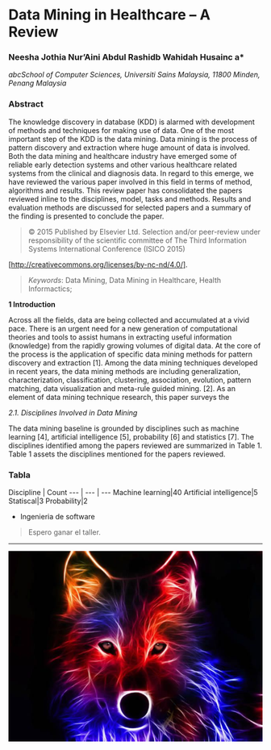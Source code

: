 
# **Data Mining in Healthcare – A Review**
### Neesha Jothia Nur’Aini Abdul Rashidb Wahidah Husainc a*

*abcSchool of Computer Sciences, Universiti Sains Malaysia, 11800 Minden, Penang Malaysia* 

### **Abstract**
The knowledge discovery in database (KDD) is alarmed with development of methods and techniques for
making use of data. One of the most important step of the KDD is the data mining. Data mining is the
process of pattern discovery and extraction where huge amount of data is involved. Both the data mining
and healthcare industry have emerged some of reliable early detection systems and other various
healthcare related systems from the clinical and diagnosis data. In regard to this emerge, we have
reviewed the various paper involved in this field in terms of method, algorithms and results. This review
paper has consolidated the papers reviewed inline to the disciplines, model, tasks and methods. Results
and evaluation methods are discussed for selected papers and a summary of the finding is presented to
conclude the paper.

 > © 2015 Published by Elsevier Ltd. Selection and/or peer-review under responsibility of the scientific
committee of The Third Information Systems International Conference (ISICO 2015)


[http://creativecommons.org/licenses/by-nc-nd/4.0/].

> *Keywords*: Data Mining, Data Mining in Healthcare, Health Informactics; 


**1 Introduction**

Across all the fields, data are being collected and accumulated at a vivid pace. There is an urgent need
for a new generation of computational theories and tools to assist humans in extracting useful information
(knowledge) from the rapidly growing volumes of digital data. At the core of the process is the
application of specific data mining methods for pattern discovery and extraction [1]. Among the data
mining techniques developed in recent years, the data mining methods are including generalization,
characterization, classification, clustering, association, evolution, pattern matching, data visualization and
meta-rule guided mining. [2]. As an element of data mining technique research, this paper surveys the 


*2.1. Disciplines Involved in Data Mining*

The data mining baseline is grounded by disciplines such as machine learning [4], artificial
intelligence [5], probability [6] and statistics [7]. The disciplines identified among the papers reviewed
are summarized in Table 1. Table 1 assets the disciplines mentioned for the papers reviewed. 






### Tabla

Discipline | Count
--- | --- | ---
Machine learning|40
Artificial intelligence|5
Statiscal|3
Probability|2

* Ingenieria de software


> Espero ganar el taller.
---

![](imagen.jpg)

